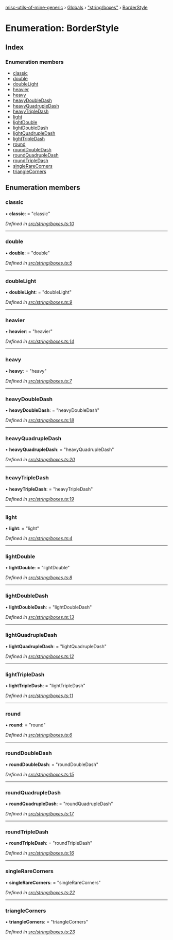 [misc-utils-of-mine-generic](../README.md) › [Globals](../globals.md) › ["string/boxes"](../modules/_string_boxes_.md) › [BorderStyle](_string_boxes_.borderstyle.md)

# Enumeration: BorderStyle

## Index

### Enumeration members

* [classic](_string_boxes_.borderstyle.md#classic)
* [double](_string_boxes_.borderstyle.md#double)
* [doubleLight](_string_boxes_.borderstyle.md#doublelight)
* [heavier](_string_boxes_.borderstyle.md#heavier)
* [heavy](_string_boxes_.borderstyle.md#heavy)
* [heavyDoubleDash](_string_boxes_.borderstyle.md#heavydoubledash)
* [heavyQuadrupleDash](_string_boxes_.borderstyle.md#heavyquadrupledash)
* [heavyTripleDash](_string_boxes_.borderstyle.md#heavytripledash)
* [light](_string_boxes_.borderstyle.md#light)
* [lightDouble](_string_boxes_.borderstyle.md#lightdouble)
* [lightDoubleDash](_string_boxes_.borderstyle.md#lightdoubledash)
* [lightQuadrupleDash](_string_boxes_.borderstyle.md#lightquadrupledash)
* [lightTripleDash](_string_boxes_.borderstyle.md#lighttripledash)
* [round](_string_boxes_.borderstyle.md#round)
* [roundDoubleDash](_string_boxes_.borderstyle.md#rounddoubledash)
* [roundQuadrupleDash](_string_boxes_.borderstyle.md#roundquadrupledash)
* [roundTripleDash](_string_boxes_.borderstyle.md#roundtripledash)
* [singleRareCorners](_string_boxes_.borderstyle.md#singlerarecorners)
* [triangleCorners](_string_boxes_.borderstyle.md#trianglecorners)

## Enumeration members

###  classic

• **classic**: = "classic"

*Defined in [src/string/boxes.ts:10](https://github.com/cancerberoSgx/misc-utils-of-mine/blob/8ac077d/misc-utils-of-mine-generic/src/string/boxes.ts#L10)*

___

###  double

• **double**: = "double"

*Defined in [src/string/boxes.ts:5](https://github.com/cancerberoSgx/misc-utils-of-mine/blob/8ac077d/misc-utils-of-mine-generic/src/string/boxes.ts#L5)*

___

###  doubleLight

• **doubleLight**: = "doubleLight"

*Defined in [src/string/boxes.ts:9](https://github.com/cancerberoSgx/misc-utils-of-mine/blob/8ac077d/misc-utils-of-mine-generic/src/string/boxes.ts#L9)*

___

###  heavier

• **heavier**: = "heavier"

*Defined in [src/string/boxes.ts:14](https://github.com/cancerberoSgx/misc-utils-of-mine/blob/8ac077d/misc-utils-of-mine-generic/src/string/boxes.ts#L14)*

___

###  heavy

• **heavy**: = "heavy"

*Defined in [src/string/boxes.ts:7](https://github.com/cancerberoSgx/misc-utils-of-mine/blob/8ac077d/misc-utils-of-mine-generic/src/string/boxes.ts#L7)*

___

###  heavyDoubleDash

• **heavyDoubleDash**: = "heavyDoubleDash"

*Defined in [src/string/boxes.ts:18](https://github.com/cancerberoSgx/misc-utils-of-mine/blob/8ac077d/misc-utils-of-mine-generic/src/string/boxes.ts#L18)*

___

###  heavyQuadrupleDash

• **heavyQuadrupleDash**: = "heavyQuadrupleDash"

*Defined in [src/string/boxes.ts:20](https://github.com/cancerberoSgx/misc-utils-of-mine/blob/8ac077d/misc-utils-of-mine-generic/src/string/boxes.ts#L20)*

___

###  heavyTripleDash

• **heavyTripleDash**: = "heavyTripleDash"

*Defined in [src/string/boxes.ts:19](https://github.com/cancerberoSgx/misc-utils-of-mine/blob/8ac077d/misc-utils-of-mine-generic/src/string/boxes.ts#L19)*

___

###  light

• **light**: = "light"

*Defined in [src/string/boxes.ts:4](https://github.com/cancerberoSgx/misc-utils-of-mine/blob/8ac077d/misc-utils-of-mine-generic/src/string/boxes.ts#L4)*

___

###  lightDouble

• **lightDouble**: = "lightDouble"

*Defined in [src/string/boxes.ts:8](https://github.com/cancerberoSgx/misc-utils-of-mine/blob/8ac077d/misc-utils-of-mine-generic/src/string/boxes.ts#L8)*

___

###  lightDoubleDash

• **lightDoubleDash**: = "lightDoubleDash"

*Defined in [src/string/boxes.ts:13](https://github.com/cancerberoSgx/misc-utils-of-mine/blob/8ac077d/misc-utils-of-mine-generic/src/string/boxes.ts#L13)*

___

###  lightQuadrupleDash

• **lightQuadrupleDash**: = "lightQuadrupleDash"

*Defined in [src/string/boxes.ts:12](https://github.com/cancerberoSgx/misc-utils-of-mine/blob/8ac077d/misc-utils-of-mine-generic/src/string/boxes.ts#L12)*

___

###  lightTripleDash

• **lightTripleDash**: = "lightTripleDash"

*Defined in [src/string/boxes.ts:11](https://github.com/cancerberoSgx/misc-utils-of-mine/blob/8ac077d/misc-utils-of-mine-generic/src/string/boxes.ts#L11)*

___

###  round

• **round**: = "round"

*Defined in [src/string/boxes.ts:6](https://github.com/cancerberoSgx/misc-utils-of-mine/blob/8ac077d/misc-utils-of-mine-generic/src/string/boxes.ts#L6)*

___

###  roundDoubleDash

• **roundDoubleDash**: = "roundDoubleDash"

*Defined in [src/string/boxes.ts:15](https://github.com/cancerberoSgx/misc-utils-of-mine/blob/8ac077d/misc-utils-of-mine-generic/src/string/boxes.ts#L15)*

___

###  roundQuadrupleDash

• **roundQuadrupleDash**: = "roundQuadrupleDash"

*Defined in [src/string/boxes.ts:17](https://github.com/cancerberoSgx/misc-utils-of-mine/blob/8ac077d/misc-utils-of-mine-generic/src/string/boxes.ts#L17)*

___

###  roundTripleDash

• **roundTripleDash**: = "roundTripleDash"

*Defined in [src/string/boxes.ts:16](https://github.com/cancerberoSgx/misc-utils-of-mine/blob/8ac077d/misc-utils-of-mine-generic/src/string/boxes.ts#L16)*

___

###  singleRareCorners

• **singleRareCorners**: = "singleRareCorners"

*Defined in [src/string/boxes.ts:22](https://github.com/cancerberoSgx/misc-utils-of-mine/blob/8ac077d/misc-utils-of-mine-generic/src/string/boxes.ts#L22)*

___

###  triangleCorners

• **triangleCorners**: = "triangleCorners"

*Defined in [src/string/boxes.ts:23](https://github.com/cancerberoSgx/misc-utils-of-mine/blob/8ac077d/misc-utils-of-mine-generic/src/string/boxes.ts#L23)*
